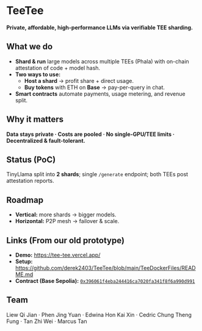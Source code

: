 # TeeTee

**Private, affordable, high-performance LLMs via verifiable TEE sharding.**

## What we do
- **Shard & run** large models across multiple TEEs (Phala) with on-chain attestation of code + model hash.
- **Two ways to use:**
  - **Host a shard** → profit share + direct usage.
  - **Buy tokens** with ETH on **Base** → pay-per-query in chat.
- **Smart contracts** automate payments, usage metering, and revenue split.

## Why it matters
**Data stays private · Costs are pooled · No single-GPU/TEE limits · Decentralized & fault-tolerant.**

## Status (PoC)
TinyLlama split into **2 shards**; single `/generate` endpoint; both TEEs post attestation reports.

## Roadmap
- **Vertical:** more shards → bigger models.
- **Horizontal:** P2P mesh → failover & scale.

## Links (From our old prototype)
- **Demo:** https://tee-tee.vercel.app/
- **Setup:** https://github.com/derek2403/TeeTee/blob/main/TeeDockerFiles/README.md
- **Contract (Base Sepolia):** [`0x396061f4eba244416ca7020fa341f8f6a990d991`](https://sepolia.basescan.org/address/0x396061f4eba244416ca7020fa341f8f6a990d991)

## Team
Liew Qi Jian · Phen Jing Yuan · Edwina Hon Kai Xin · Cedric Chung Theng Fung · Tan Zhi Wei · Marcus Tan
